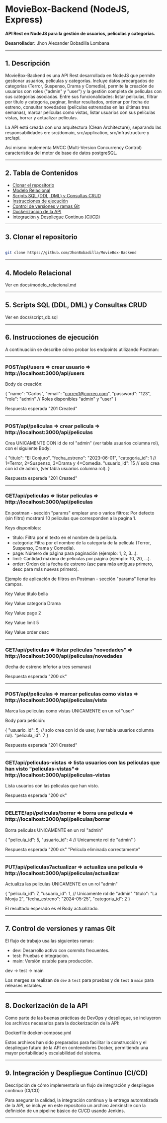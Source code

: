 # MovieBox-Backend (NodeJS, Express)

**API Rest en NodeJS para la gestión de usuarios, películas y categorías.**

**Desarrollador:** Jhon Alexander Bobadilla Lombana

---

## 1. Descripción

MovieBox-Backend es una API Rest desarrollada en NodeJS que permite gestionar usuarios, películas y categorías. Incluye datos precargados de categorías (Terror, Suspenso, Drama y Comedia), permite la creación de usuarios con roles ("admin" y "user") y la gestión completa de películas con sus categorías asociadas. Entre sus funcionalidades: listar películas, filtrar por título y categoría, paginar, limitar resultados, ordenar por fecha de estreno, consultar novedades (películas estrenadas en las últimas tres semanas), marcar películas como vistas, listar usuarios con sus películas vistas, borrar y actualizar películas.

La API está creada con una arquitectura (Clean Architecture), separando las responsabilidades en: src/domain, src/application, src/infrastructure y src/api.

Así mismo implementa MVCC (Multi-Version Concurrency Control) característica del motor de base de datos postgreSQL.

---

## 2. Tabla de Contenidos

- [Clonar el repositorio](#clonar)  
- [Modelo Relacional](#modelo-relacional)  
- [Scripts SQL (DDL, DML) y Consultas CRUD](#Scripts)  
- [Instrucciones de ejecución](#ejecución)  
- [Control de versiones y ramas Git](#control-de-versiones-y-ramas-git)  
- [Dockerización de la API](#dockerización-de-la-api)
- [Integración y Despliegue Continuo (CI/CD)](#integración-y-despliegue-continuo-cicd)
 
---

## 3. Clonar el repositorio

```bash

git clone https://github.com/JhonBobadilla/MovieBox-Backend

```
---

## 4. Modelo Relacional

Ver en docs/modelo_relacional.md

---

## 5. Scripts SQL (DDL, DML) y Consultas CRUD

Ver en docs/script_db.sql

---

## 6. Instrucciones de ejecución

A continuación se describe cómo probar los endpoints utilizando Postman:

---

### POST/api/users => crear usuario => http://localhost:3000/api/users

Body de creación:

{
  "name": "Carlos",
  "email": "correo1@correo.com",
  "password": "123",
  "role": "admin" // Roles disponibles "admin" y "user"
}

Respuesta esperada "201 Created"

---

### POST/api/peliculas => crear pelicula => http://localhost:3000/api/peliculas

Crea UNICAMENTE CON id de rol "admin" (ver tabla usuarios columna rol), con el siguiente Body:

{
  "titulo": "El Conjuro",
  "fecha_estreno": "2023-06-01",
  "categoria_id": 1 // 1=Terror, 2=Suspenso, 3=Drama y 4=Comedia.
  "usuario_id": 15 // solo crea con id de admin, (ver tabla usuarios columna rol).
}

Respuesta esperada "201 Created"

---

### GET/api/peliculas => listar peliculas => http://localhost:3000/api/peliculas

En postman - sección "params" emplear uno o varios filtros:
Por defecto (sin filtro) mostrará 10 peliculas que corresponden a la pagina 1.

Keys disponibles: 

- titulo: Filtra por el texto en el nombre de la película.
- categoria: Filtra por el nombre de la categoría de la película (Terror, Suspenso, Drama y Comedia).
- page: Número de página para paginación (ejemplo: 1, 2, 3...).
- limit: Cantidad máxima de películas por página (ejemplo: 10, 20, ...).
- order: Orden de la fecha de estreno (asc para más antiguas primero, desc para más nuevas primero).

Ejemplo de aplicación de filtros en Postman - sección "params" llenar los campos.

Key          Value
titulo	     bella

Key          Value
categoria	   Drama

Key          Value
page	       2

Key          Value
limit	       5

Key          Value
order	       desc

---

### GET/api/peliculas => listar peliculas "novedades" => http://localhost:3000/api/peliculas/novedades
   (fecha de estreno inferior a tres semanas)
   
   Respuesta esperada "200 ok"

   ---

### POST/api/peliculas => marcar peliculas como vistas => http://localhost:3000/api/peliculas/vista
   
   Marca las peliculas como vistas UNICAMENTE en un rol "user"

   Body para petición:

{
  "usuario_id": 5, // solo crea con id de user, (ver tabla usuarios columna rol).
  "pelicula_id": 7
} 

   Respuesta esperada "201 Created" 

   ---

### GET/api/peliculas-vistas => lista usuarios con las peliculas que han visto "peliculas-vistas"=> http://localhost:3000/api/peliculas-vistas   

Lista usuarios con las peliculas que han visto.

Respuesta esperada "200 ok"

---

### DELETE/api/peliculas/borrar => borra una pelicula => http://localhost:3000/api/peliculas/borrar 

Borra peliculas UNICAMENTE en un rol "admin"

{
  "pelicula_id": 5,
  "usuario_id": 4 // Unicamente rol de "admin"
}

Respuesta esperada "200 ok" "Película eliminada correctamente"

---

### PUT/api/peliculas7actualizar => actualiza una pelicula => http://localhost:3000/api/peliculas/actualizar

Actualiza las peliculas UNICAMENTE en un rol "admin"

{
  "pelicula_id": 7,
  "usuario_id": 1, // Unicamente rol de "admin" 
  "titulo": "La Monja 2",
  "fecha_estreno": "2024-05-25",
  "categoria_id": 2
}

El resultado esperado es el Body actualizado.

---

## 7. Control de versiones y ramas Git

El flujo de trabajo usa las siguientes ramas:

- dev: Desarrollo activo con commits frecuentes.
- test: Pruebas e integración.
- main: Versión estable para producción.

dev → test → main

Los merges se realizan de `dev` a `test` para pruebas y de `test` a `main` para releases estables.

---

## 8. Dockerización de la API

Como parte de las buenas prácticas de DevOps y despliegue, se incluyeron los archivos necesarios para la dockerización de la API:

Dockerfile
docker-compose.yml

Estos archivos han sido preparados para facilitar la construcción y el despliegue futuro de la API en contenedores Docker, permitiendo una mayor portabilidad y escalabilidad del sistema.

---

## 9. Integración y Despliegue Continuo (CI/CD)

Descripción de cómo implementaría un flujo de integración y despliegue
continuo (CI/CD)

Para asegurar la calidad, la integración continua y la entrega automatizada de la API, se incluye en este repositorio un archivo Jenkinsfile con la definición de un pipeline básico de CI/CD usando Jenkins.

---
